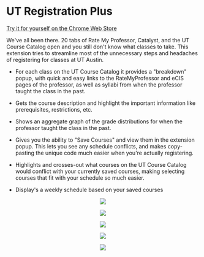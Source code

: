 # UT Registration Plus
[Try it for yourself on the Chrome Web Store](https://chrome.google.com/webstore/detail/hboadpjkoaieogjimneceaahlppnipaa/publish-accepted?authuser=0&hl=en-US)

We've all been there. 20 tabs of Rate My Professor, Catalyst, and the UT Course Catalog open and you still don't know what classes to take. 
This extension tries to streamline most of the unnecessary steps and headaches of registering for classes at UT Austin. 


- For each class on the UT Course Catalog it provides a "breakdown" popup, with quick and easy links to the RateMyProfessor and eCIS pages of the professor, as well as syllabi from when the professor taught the class in the past. 

- Gets the course description and highlight the important information like prerequisites, restrictions, etc. 

- Shows an aggregate graph of the grade distributions for when the professor taught the class in the past. 

- Gives you the ability to "Save Courses" and view them in the extension popup. This lets you see any schedule conflicts, and makes copy-pasting the unique code much easier when you're actually registering. 

- Highlights and crosses-out what courses on the UT Course Catalog would conflict with your currently saved courses, making selecting courses that fit with your schedule so much easier. 

- Display's a weekly schedule based on your saved courses

<p align="center"> 
<img src="https://lh3.googleusercontent.com/X5hqHGPU-F2lF3_shT2injxd40eFYXLJfZVxpU1v2w1YvFRW1jQMEXu2yzWHKKpqn5huJL-NEHY=w640-h400-e365">
</p>
<p align="center"> 
<img src="https://lh3.googleusercontent.com/ZCRxTFKFjpGm5ZRMv2iHzMqdnrQHUx_Ih_XhGhy2O4Yn29YccvU5yXXrWXKuVKsNAmEJJ0As4xc=w640-h400-e365">
</p>
<p align="center"> 
<img src="https://lh3.googleusercontent.com/3iRi25wDnVqgzc7pnYUXQq1TvdPpAeDjCmIF9hLU-WKmlchEYQUh_xU-XV00fEbKUr2XVKGkOw=w640-h400-e365">
</p>
<p align="center"> 
<img src="https://lh3.googleusercontent.com/x95blI5D1mseNPLOtHETlLmoVtHm0eeye9uyeWSDd5W6m6fSoZxMMMyQTGUFo5swoTgRivGVyw=w640-h400-e365">
</p>
<p align="center"> 
<img src="https://lh3.googleusercontent.com/bbey8OGOTtJWUaHGVIU5wewbWg6X6s-gjD15RwXHhvgH_9kax2mE4bcrjem_iZGH-q5z6NT7g94=w640-h400-e365">
</p>



